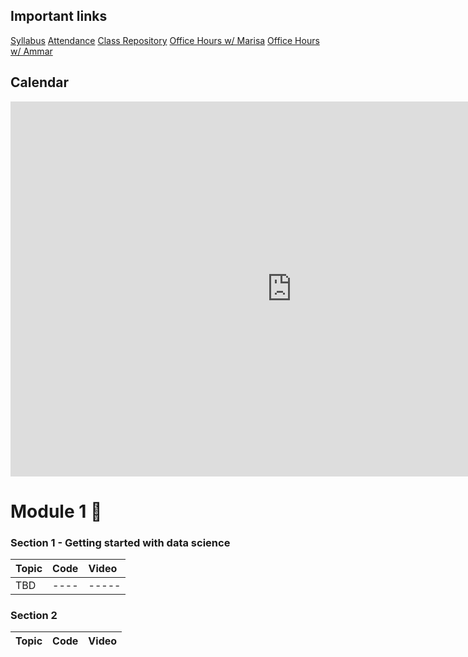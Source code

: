 ## Important links 

[Syllabus](https://drive.google.com/file/d/1GV1nO8scPDJ6YRjHhkZdivPyLsZ90CQx/view?usp=sharing)
[Attendance](https://docs.google.com/spreadsheets/d/1Gh6lVjdON4BlypWi0kg5J8wmOp5wA8lYEY9NNno8NNE/edit#gid=0)
[Class Repository](https://github.com/learn-co-students/DC-DS-071519)
[Office Hours w/ Marisa](https://calendar.google.com/calendar/selfsched?sstoken=UU5wV2d1aW1QMFVofGRlZmF1bHR8ODY0MjExZDE2YjRjNTMzMWNhNDZlODExM2NkOWI0MDg)
[Office Hours w/ Ammar](https://calendar.google.com/calendar/selfsched?sstoken=UUpTVFpneHQ3eFZ2fGRlZmF1bHR8ODM2Y2UzYWUyMmNhOTZkNGQzNDMyN2EyMzZmMGRjZmM)


## Calendar

<iframe src="https://calendar.google.com/calendar/b/1/embed?height=600&amp;wkst=1&amp;bgcolor=%23ffffff&amp;ctz=America%2FNew_York&amp;src=ZmxhdGlyb25zY2hvb2wuY29tX3NtZWE2aWE4bWluN252YWRjY2o5aWwzY2hvQGdyb3VwLmNhbGVuZGFyLmdvb2dsZS5jb20&amp;color=%234285F4&amp;mode=WEEK&amp;showNav=1&amp;showPrint=0&amp;showCalendars=0&amp;showTitle=0&amp;title" style="border-width:0" width="900" height="600" frameborder="0" scrolling="no"></iframe>

# Module 1 🌱

### Section 1 - Getting started with data science
| Topic                                  | Code                | Video                |
|:---|:---|:---|
|   TBD                                  | ----                | -----                |

### Section 2

| Topic                                  | Code                | Video                |
|:---|:---|:---|
